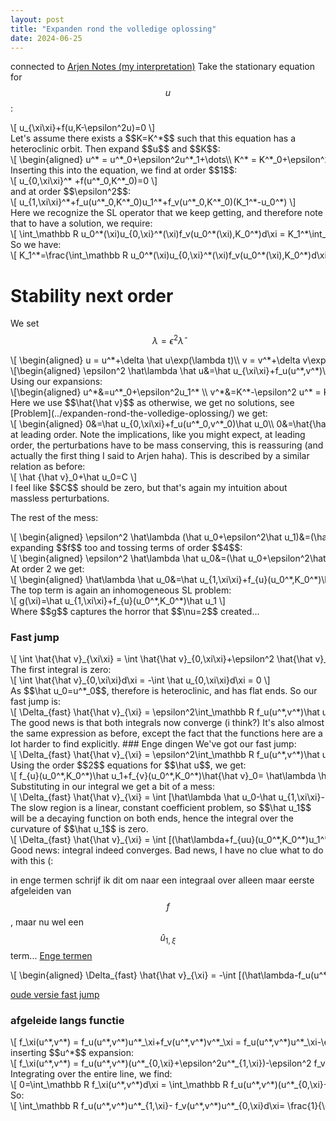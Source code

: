 ```yaml
---
layout: post
title: "Expanden rond the volledige oplossing"
date: 2024-06-25
---
```

<style>
.math-container {
    max-width: 100%; /* Set a maximum width to prevent it from expanding the page */
    overflow-x: auto; /* Enable horizontal scrolling */
    white-space: nowrap; /* Prevent the text from wrapping */
}
</style>
connected to [Arjen Notes (my interpretation)](../expanden-rond-the-volledige-oplossing/)
Take the stationary equation for $$u$$:
<div class="math-container">\[
u_{\xi\xi}+f(u,K-\epsilon^2u)=0
\]</div>
Let's assume there exists a $$K=K^*$$ such that this equation has a heteroclinic orbit. 
Then expand $$u$$ and $$K$$:
<div class="math-container">\[
\begin{aligned}
u^* = u^*_0+\epsilon^2u^*_1+\dots\\
K^* = K^*_0+\epsilon^2K^*_1+\dots\\
\end{aligned}
\]</div>
Inserting this into the equation, we find at order $$1$$:
<div class="math-container">\[
u_{0,\xi\xi}^* +f(u^*_0,K^*_0)=0
\]</div>
and at order $$\epsilon^2$$:
<div class="math-container">\[
u_{1,\xi\xi}^*+f_u(u^*_0,K^*_0)u_1^*+f_v(u^*_0,K^*_0)(K_1^*-u_0^*)
\]</div>
Here we recognize the SL operator that we keep getting, and therefore note that to have a solution, we require:
<div class="math-container">\[
\int_\mathbb R u_0^*(\xi)u_{0,\xi}^*(\xi)f_v(u_0^*(\xi),K_0^*)d\xi = K_1^*\int_\mathbb R u_{0,\xi}^*f_v(u_0^*(\xi),K_0^*)d\xi
\]</div>
So we have:
<div class="math-container">\[
K_1^*=\frac{\int_\mathbb R u_0^*(\xi)u_{0,\xi}^*(\xi)f_v(u_0^*(\xi),K_0^*)d\xi}{\int_\mathbb R u_{0,\xi}^*f_v(u_0^*(\xi),K_0^*)d\xi} 
\]</div>



# Stability next order
We set $$\lambda = \epsilon^2 \hat\lambda$$ 
<div class="math-container">\[
\begin{aligned}
u = u^*+\delta \hat u\exp(\lambda t)\\
v = v^*+\delta v\exp(\lambda t) 
\end{aligned}
\]</div>
<div class="math-container">\[\begin{aligned}
\epsilon^2 \hat\lambda \hat u&=\hat u_{\xi\xi}+f_u(u^*,v^*)\hat u+f_v(u^*,v^*)\hat v\\
\epsilon^4\hat\lambda \hat v&=\hat v_{\xi\xi}-\epsilon^2f_u(u^*,v^*)\hat u-\epsilon^2f_v(u^*,v^*)\hat v
\end{aligned}\]</div>
Using our expansions: 
<div class="math-container">\[\begin{aligned}
u^*&=u^*_0+\epsilon^2u_1^* \\ 
v^*&=K^*-\epsilon^2 u^* = K_0^*+\epsilon^2 (K_1^* -u^*_0)\\
\hat u&=\hat u_0+\epsilon^2\hat u_1\\
\hat v&=\epsilon^2\hat{\hat v}_0+\epsilon^4\hat{\hat v}_1
\end{aligned}\]</div>
Here we use $$\hat{\hat v}$$ as otherwise, we get no solutions, see [Problem](../expanden-rond-the-volledige-oplossing/)
we get:
<div class="math-container">\[
\begin{aligned}
0&=\hat u_{0,\xi\xi}+f_u(u^*_0,v^*_0)\hat u_0\\
0&=\hat{\hat v}_{0,\xi\xi}-f_u(u^*,v^*)\hat u_0
\end{aligned}
\]</div>
at leading order.
Note the implications, like you might expect, at leading order, the perturbations have to be mass conserving, this is reassuring (and actually the first thing I said to Arjen haha). This is described by a similar relation as before: 
<div class="math-container">\[
\hat {\hat v}_0+\hat u_0=C
\]</div>
I feel like $$C$$ should be zero, but that's again my intuition about massless perturbations. 

The rest of the mess:
<div class="math-container">\[
\begin{aligned}
\epsilon^2 \hat\lambda (\hat u_0+\epsilon^2\hat u_1)&=(\hat u_0+\epsilon^2\hat u_1)_{\xi\xi}+f_u(u^*,v^*)(\hat u_0+\epsilon^2\hat u_1)+f_v(u^*,v^*)\epsilon^2\hat{\hat v}\\
\epsilon^4\hat\lambda (\hat{\hat v}_0+\epsilon^2\hat{\hat v}_1)&=(\hat{\hat v}_0+\epsilon^2\hat{\hat v}_1)_{\xi\xi}-f_u(u^*,v^*)(\hat u_0+\epsilon^2\hat u_1)-\epsilon^2f_v(u^*,v^*)(\hat{\hat v}_0+\epsilon^2\hat{\hat v}_1)
\end{aligned}
\]</div>
expanding $$f$$ too and tossing terms of order $$4$$:
<div class="math-container">\[
\begin{aligned}
\epsilon^2 \hat\lambda \hat u_0&=(\hat u_0+\epsilon^2\hat u_1)_{\xi\xi}+(f_{u}(u_0^*,K_0^*)+\epsilon^2(f_{uu}(u_0^*,K_0^*)u_1^* \\&+f_{uv}(u_0^*,K_0^*)(K_1^* -u^*_0)))(\hat u_0+\epsilon^2\hat u_1)+(f_{v}(u_0^*,K_0^*)+\epsilon^2(f_{vu}(u_0^*,K_0^*)u_1^* \\&+f_{vv}(u_0^*,K_0^*)(K_1^* -u^*_0)))\epsilon^2\hat{\hat v}_0\\
0&=\epsilon^2\hat{\hat v}_{1,\xi\xi}-f_u(u^*,v^*)\epsilon^2\hat u_1-\epsilon^2f_v(u^*,v^*)\hat{\hat v}_0
\end{aligned}
\]</div>
At order 2 we get:
<div class="math-container">\[
\begin{aligned}
\hat\lambda \hat u_0&=\hat u_{1,\xi\xi}+f_{u}(u_0^*,K_0^*)\hat u_1+(f_{uu}(u_0^*,K_0^*)u_1^* +f_{uv}(u_0^*,K_0^*)(K_1^* -u^*_0))\hat u_0\\&+f_{v}(u_0^*,K_0^*)\hat{\hat v}_0 \\
0&=\epsilon^2\hat{\hat v}_{1,\xi\xi}-f_u(u^*,v^*)\epsilon^2\hat u_1-\epsilon^2f_v(u^*,v^*)\hat{\hat v}_0
\end{aligned}
\]</div>
The top term is again an inhomogeneous SL problem:
<div class="math-container">\[
g(\xi)=\hat u_{1,\xi\xi}+f_{u}(u_0^*,K_0^*)\hat u_1
\]</div>
Where $$g$$ captures the horror that $$\nu=2$$ created...

### Fast jump
<div class="math-container">\[
\int \hat{\hat v}_{\xi\xi} = \int \hat{\hat v}_{0,\xi\xi}+\epsilon^2 \hat{\hat v}_{1,\xi\xi}d\xi
\]</div>
The first integral is zero:
<div class="math-container">\[
\int \hat{\hat v}_{0,\xi\xi}d\xi = -\int \hat u_{0,\xi\xi}d\xi = 0
\]</div>
As $$\hat u_0=u^*_0$$, therefore is heteroclinic, and has flat ends. So our fast jump is:
<div class="math-container">\[
\Delta_{fast} \hat{\hat v}_{\xi} = \epsilon^2\int_\mathbb R f_u(u^*,v^*)\hat u_1+f_v(u^*,v^*)\hat{\hat v}_0 d\xi
\]</div>
The good news is that both integrals now converge (i think?) It's also almost the same expression as before, except the fact that the functions here are a lot harder to find explicitly. 
### Enge dingen
We've got our fast jump:
<div class="math-container">\[
\Delta_{fast} \hat{\hat v}_{\xi} = \epsilon^2\int_\mathbb R f_u(u^*,v^*)\hat u_1+f_v(u^*,v^*)\hat{\hat v}_0 d\xi
\]</div>
Using the order $$2$$ equations for $$\hat u$$, we get:
<div class="math-container">\[
f_{u}(u_0^*,K_0^*)\hat u_1+f_{v}(u_0^*,K_0^*)\hat{\hat v}_0= \hat\lambda \hat u_0-(f_{uu}(u_0^*,K_0^*)u_1^* +f_{uv}(u_0^*,K_0^*)(K_1^* -u^*_0))\hat u_0-\hat u_{1,\xi\xi}
\]</div>
Substituting in our integral we get a bit of a mess:
<div class="math-container">\[
\Delta_{fast} \hat{\hat v}_{\xi}  = \int [\hat\lambda \hat u_0-\hat u_{1,\xi\xi}-(f_{uu}(u_0^*,K_0^*)u_1^* +f_{uv}(u_0^*,K_0^*)(K_1^* -u^*_0))\hat u_0]d\xi
\]</div>
The slow region is a linear, constant coefficient problem, so $$\hat u_1$$ will be a decaying function on both ends, hence the integral over the curvature of $$\hat u_1$$ is zero. 
<div class="math-container">\[
\Delta_{fast} \hat{\hat v}_{\xi}  = \int  [(\hat\lambda+f_{uu}(u_0^*,K_0^*)u_1^* +f_{uv}(u_0^*,K_0^*)(K_1^* -u^*_0))\hat u_0]d\xi
\]</div>
Good news: integral indeed converges. Bad news, I have no clue what to do with this (:

in enge termen schrijf ik dit om naar een integraal over alleen maar eerste afgeleiden van $$f$$, maar nu wel een $$\hat u_{1,\xi}$$ term... [Enge termen](../expanden-rond-the-volledige-oplossing/)
<div class="math-container">\[
\begin{aligned}
\Delta_{fast} \hat{\hat v}_{\xi}  = -\int  [(\hat\lambda-f_u(u^*_0,K^*_0)u_{1,\xi}^*+f_{v}(u^*_0,K^*_0)u_{0,\xi}^*]d\xi
\end{aligned}
\]</div>

[oude versie fast jump](../expanden-rond-the-volledige-oplossing/)

### afgeleide langs functie
<div class="math-container">\[
f_\xi(u^*,v^*) = f_u(u^*,v^*)u^*_\xi+f_v(u^*,v^*)v^*_\xi = f_u(u^*,v^*)u^*_\xi-\epsilon^2 f_v(u^*,v^*)u_\xi^*
\]</div>
inserting $$u^*$$ expansion:
<div class="math-container">\[
f_\xi(u^*,v^*) = f_u(u^*,v^*)(u^*_{0,\xi}+\epsilon^2u^*_{1,\xi})-\epsilon^2 f_v(u^*,v^*)u^*_{0,\xi}+O(\epsilon^4)
\]</div>
Integrating over the entire line, we find:
<div class="math-container">\[
0=\int_\mathbb R f_\xi(u^*,v^*)d\xi = \int_\mathbb R f_u(u^*,v^*)(u^*_{0,\xi}+\epsilon^2u^*_{1,\xi})-\epsilon^2 f_v(u^*,v^*)u^*_{0,\xi}d\xi +O(\epsilon^4)
\]</div>
So:
<div class="math-container">\[
\int_\mathbb R f_u(u^*,v^*)u^*_{1,\xi}- f_v(u^*,v^*)u^*_{0,\xi}d\xi= \frac{1}{\epsilon^2}\int_\mathbb R f_u(u^*,v^*)u^*_{0,\xi}d\xi +O(\epsilon^2) 
\]</div>